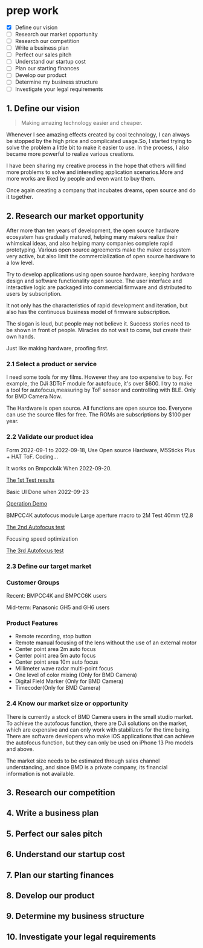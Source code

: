 # prep work
- [X] Define our vision
- [ ] Research our market opportunity
- [ ] Research our competition
- [ ] Write a business plan
- [ ] Perfect our sales pitch
- [ ] Understand our startup cost
- [ ] Plan our starting finances
- [ ] Develop our product
- [ ] Determine my business structure
- [ ] Investigate your legal requirements

## 1. Define our vision

> Making amazing technology easier and cheaper.

Whenever I see amazing effects created by cool technology, I can always be stopped by the high price and complicated usage.So, I started trying to solve the problem a little bit to make it easier to use. In the process, I also became more powerful to realize various creations.

I have been sharing my creative process in the hope that others will find more problems to solve and interesting application scenarios.More and more works are liked by people and even want to buy them.

Once again creating a company that incubates dreams, open source and do it together.

## 2. Research our market opportunity

After more than ten years of development, the open source hardware ecosystem has gradually matured, helping many makers realize their whimsical ideas, and also helping many companies complete rapid prototyping. Various open source agreements make the maker ecosystem very active, but also limit the commercialization of open source hardware to a low level.

Try to develop applications using open source hardware, keeping hardware design and software functionality open source. The user interface and interactive logic are packaged into commercial firmware and distributed to users by subscription.

It not only has the characteristics of rapid development and iteration, but also has the continuous business model of firmware subscription.

The slogan is loud, but people may not believe it. Success stories need to be shown in front of people. Miracles do not wait to come, but create their own hands.

Just like making hardware, proofing first.

### 2.1 Select a product or service

I need some tools for my films. However they are too expensive to buy. For example, the DJi 3DToF module for autofouce, it's over $600.
I try to make a tool for autofocus,measuring by ToF sensor and controlling with BLE.
Only for BMD Camera Now.

The Hardware is open source. All functions are open source too. Everyone can use the source files for free.
The ROMs are subscriptions by $100 per year.

### 2.2 Validate our product idea

Form 2022-09-1 to 2022-09-18, Use Open source Hardware, M5Sticks Plus + HAT ToF. Coding...

It works on Bmpcck4k When 2022-09-20. 

[The 1st Test results](https://www.bilibili.com/video/BV1514y1Y7wM/?spm_id_from=333.999.0.0&vd_source=7edfd45332850ca7a713eafe9d1d24d2)

Basic UI Done when 2022-09-23

[Operation Demo](https://www.bilibili.com/video/BV19G411u7e5/?spm_id_from=333.999.0.0&vd_source=7edfd45332850ca7a713eafe9d1d24d2)

BMPCC4K autofocus module Large aperture macro to 2M Test 40mm f/2.8

[The 2nd Autofocus test](https://www.bilibili.com/video/BV1kg411e7i8/?spm_id_from=pageDriver&vd_source=7edfd45332850ca7a713eafe9d1d24d2)

Focusing speed optimization

[The 3rd Autofocus test](https://www.bilibili.com/video/BV1kg411e7i8/?spm_id_from=333.999.0.0&vd_source=7edfd45332850ca7a713eafe9d1d24d2)

### 2.3 Define our target market

### Customer Groups

Recent: BMPCC4K and BMPCC6K users

Mid-term: Panasonic GH5 and GH6 users

### Product Features

- Remote recording, stop button
- Remote manual focusing of the lens without the use of an external motor
- Center point area 2m auto focus
- Center point area 5m auto focus
- Center point area 10m auto focus
- Millimeter wave radar multi-point focus
- One level of color mixing (Only for BMD Camera)
- Digital Field Marker (Only for BMD Camera)
- Timecoder(Only for BMD Camera)

### 2.4 Know our market size or opportunity

There is currently a stock of BMD Camera users in the small studio market. To achieve the autofocus function, there are DJi solutions on the market, which are expensive and can only work with stabilizers for the time being. There are software developers who make iOS applications that can achieve the autofocus function, but they can only be used on iPhone 13 Pro models and above.

The market size needs to be estimated through sales channel understanding, and since BMD is a private company, its financial information is not available.

## 3. Research our competition

## 4. Write a business plan

## 5. Perfect our sales pitch

## 6. Understand our startup cost

## 7. Plan our starting finances

## 8. Develop our product

## 9. Determine my business structure

## 10. Investigate your legal requirements
